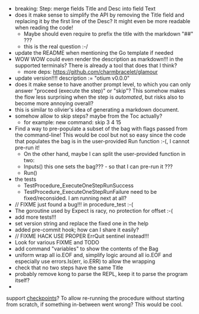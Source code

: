 - breaking: Step: merge fields Title and Desc into field Text
- does it make sense to simplify the API by removing the Title field and
  replacing it by the first line of the Desc? It might even be more readable
  when reading the code!
    - Maybe should even require to prefix the title with the markdown "##" ???
    - this is the real question :-/
- update the README when mentioning the Go template if needed
- WOW WOW could even render the description as markdown!!! in the supported
  terminals? There is already a tool that does that I think?
    - more deps: https://github.com/charmbracelet/glamour
- update version!!!!	description := "otium v0.0.0"
- does it make sense to have another prompt level, to which you can only
  answer "proceed (execute the step)" or "skip"? This somehow makes the flow
  less surprising when the step is _automated_, but risks also to become more
  annoying overall?
- this is similar to olivier's idea of generating a markdown document.
- somehow allow to skip steps? maybe from the Toc actually?
    - for example: new command: skip 3 4 15
- Find a way to pre-populate a subset of the bag with flags passed from the
  command-line! This would be cool but not so easy since the code that populates
  the bag is in the user-provided Run function :-(, I cannot pre-run it!
    - On the other hand, maybe I can split the user-provided function in two:
    - Inputs()  this one sets the bag??? - so that I can pre-run it ???
    - Run()
- the tests
    - TestProcedure_ExecuteOneStepRunSuccess
    - TestProcedure_ExecuteOneStepRunFailure need to be fixed/reconsided. I am
      running next at all?
- // FIXME just found a bug!!! in procedure_test :-(
- The goroutine used by Expect is racy, no protection for offset :-(
- add more tests!!!
- set version string and replace the fixed one in the help
- added pre-commit hook; how can I share it easily?
- // FIXME HACK USE PROPER ErrQuit sentinel instead!!!
- Look for various FIXME and TODO
- add command "variables" to show the contents of the Bag
- uniform wrap all io.EOF and, simplify logic around all io.EOF and especially
  use errors.Is(err, io.ERR) to allow the wrapping
- check that no two steps have the same Title
- probably remove kong to parse the REPL, keep it to parse the program itself?
-

support [checkpoints](https://en.wikipedia.org/wiki/Application_checkpointing)?
To allow re-running the procedure without starting from scratch, if something
in-between went wrong? This would be cool.
